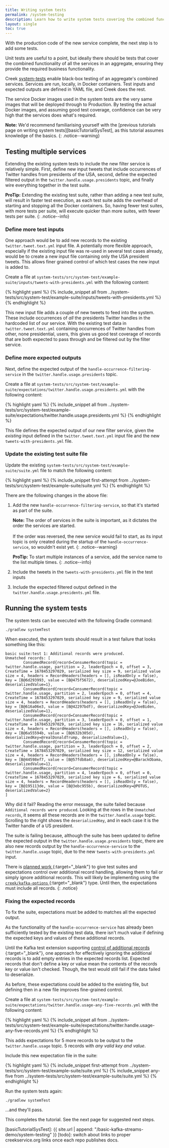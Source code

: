 ```yaml
---
title: Writing system tests
permalink: /system-testing
description: Learn how to write system tests covering the combined functionality of multiple microservice running in Docker containers
layout: single
toc: true
---
```


With the production code of the new service complete, the next step is to add some tests.

Unit tests are useful to a point, but ideally there should be tests that cover the combined functionality of 
all the services in an aggregate, ensuring they provide the required business functionality.

Creek [system-tests][systemTests] enable black-box testing of an aggregate's combined services.
Services are run, locally, in Docker containers. Test inputs and expected
outputs are defined in YAML file, and Creek does the rest.

The service Docker images used in the system tests are the very same images that will be deployed through to Production.
By testing the actual Docker images, and assuming good test coverage, confidence can be very high that the services does what's required.

**Note:** We'd recommend familiarising yourself with the [previous tutorials page on writing
system tests][basicTutorialSysTest], as this tutorial assumes knowledge of the basics.
{: .notice--warning}

## Testing multiple services

Extending the existing system tests to include the new filter service is relatively simple. 
First, define new input tweets that include occurrences of Twitter handles from presidents of the USA, 
second, define the expected filtered output in the `twitter.handle.usage.presidents` topic, and finally
wire everything together in the test suite.

**ProTip:** Extending the existing test suite, rather than adding a new test suite, will result in faster test execution,
as each test suite adds the overhead of starting and stopping all the Docker containers.
So, having fewer test suites, with more tests per suite, will execute quicker than more suites,
with fewer tests per suite.
{: .notice--info}

### Define more test inputs

One approach would be to add new records to the existing `twitter.tweet.text.yml` input file.
A potentially more flexible approach, especially if the existing input file was re-used in several test cases already,
would be to create a new input file containing only the USA president tweets. This allows finer grained control of
which test cases the new input is added to.

Create a file at `system-tests/src/system-test/example-suite/inputs/tweets-with-presidents.yml` with the following content:

{% highlight yaml %}
{% include_snippet all from ../system-tests/src/system-test/example-suite/inputs/tweets-with-presidents.yml %}
{% endhighlight %}

This new input file adds a couple of new tweets to feed into the system. These include occurrences of _all_ the presidents Twitter
handles in the hardcoded list of our service. With the existing test data in `twitter.tweet.text.yml` containing occurrences
of Twitter handles from other, none presidential, users, this gives us good test coverage of records that are both
expected to pass through and be filtered out by the filter service.

### Define more expected outputs

Next, define the expected output of the `handle-occurrence-filtering-service` in the `twitter.handle.usage.presidents` topic.

Create a file at `system-tests/src/system-test/example-suite/expectations/twitter.handle.usage.presidents.yml` with the following content:

{% highlight yaml %}
{% include_snippet all from ../system-tests/src/system-test/example-suite/expectations/twitter.handle.usage.presidents.yml %}
{% endhighlight %}

This file defines the expected output of our new filter service, given the _existing_ input defined in the `twitter.tweet.text.yml`
input file and the new `tweets-with-presidents.yml` file.

### Update the existing test suite file

Update the existing `system-tests/src/system-test/example-suite/suite.yml` file to match the following content:

{% highlight yaml %}
{% include_snippet first-attempt from ../system-tests/src/system-test/example-suite/suite.yml %}
{% endhighlight %}

There are the following changes in the above file:

1. Add the new `handle-occurrence-filtering-service`, so that it's started as part of the suite.
   
   **Note:** The order of services in the suite is important, as it dictates the order the services are started.
   <br><br>If the order was reversed, the new service would fail to start, as its input topic is only created 
   during the startup of the `handle-occurrence-service`, so wouldn't exist yet.
   {: .notice--warning}

   **ProTip:** To start multiple instances of a service, add the service name to the list multiple times.
   {: .notice--info}
2. Include the tweets in the `tweets-with-presidents.yml` file in the test inputs
3. Include the expected filtered output defined in the `twitter.handle.usage.presidents.yml` file.

## Running the system tests

The system tests can be executed with the following Gradle command:

```
./gradlew systemTest 
```

When executed, the system tests should result in a test failure that looks something like this:

```
basic suite:test 1: Additional records were produced.
Unmatched records: [
        ConsumedRecord{record=ConsumerRecord(topic = twitter.handle.usage, partition = 2, leaderEpoch = 0, offset = 3, CreateTime = 1678453297029, serialized key size = 9, serialized value size = 4, headers = RecordHeaders(headers = [], isReadOnly = false), key = [B@6d293993, value = [B@475f5672), deserializedKey=@JoeBiden, deserializedValue=1},
        ConsumedRecord{record=ConsumerRecord(topic = twitter.handle.usage, partition = 2, leaderEpoch = 0, offset = 4, CreateTime = 1678453297029, serialized key size = 9, serialized value size = 4, headers = RecordHeaders(headers = [], isReadOnly = false), key = [B@616a06e3, value = [B@42297bdf), deserializedKey=@JoeBiden, deserializedValue=1},
        ConsumedRecord{record=ConsumerRecord(topic = twitter.handle.usage, partition = 3, leaderEpoch = 0, offset = 1, CreateTime = 1678453297029, serialized key size = 16, serialized value size = 4, headers = RecordHeaders(headers = [], isReadOnly = false), key = [B@6a55594b, value = [B@632b305d), deserializedKey=@realDonaldTrump, deserializedValue=1},
        ConsumedRecord{record=ConsumerRecord(topic = twitter.handle.usage, partition = 3, leaderEpoch = 0, offset = 2, CreateTime = 1678453297029, serialized key size = 12, serialized value size = 4, headers = RecordHeaders(headers = [], isReadOnly = false), key = [B@44598ef7, value = [B@57fdb8a4), deserializedKey=@BarackObama, deserializedValue=1},
        ConsumedRecord{record=ConsumerRecord(topic = twitter.handle.usage, partition = 4, leaderEpoch = 0, offset = 0, CreateTime = 1678453297029, serialized key size = 6, serialized value size = 4, headers = RecordHeaders(headers = [], isReadOnly = false), key = [B@195113de, value = [B@3ebc955b), deserializedKey=@POTUS, deserializedValue=2}
]
```

Why did it fail? Reading the error message, the suite failed because `Additional records were produced`. 
Looking at the rows in the `Unmatched records`, it seems all these records are in the `twitter.handle.usage` topic. 
Scrolling to the right shows the `deserializedKey`, and in each case it is the Twitter handle of a US president.

The suite is failing because, although the suite has been updated to define the expected output in the 
`twitter.handle.usage.presidents` topic, there are also new records output by the `handle-occurrence-service` 
to the `twitter.handle.usage` topic, due to the new `tweets-with-presidents.yml` input.

There is [planned work <i class="fas fa-external-link-alt"></i>][additionalRecHandlingIssue]{:target="_blank"} to give test suites and expectations control over
additional record handling, allowing them to fail or simply ignore additional records.
This will likely be implementing using the [`creek/kafka-options` <i class="fas fa-external-link-alt"></i>][kafkaOptions]{:target="_blank"} type.
Until then, the expectations must include all records.
{: .notice}

### Fixing the expected records

To fix the suite, expectations must be added to matches all the expected output.

As the functionality of the `handle-occurrence-service` has already been sufficiently tested by the existing test data,
there isn't much value if defining the expected keys and values of these additional records.

Until the Kafka test extension supporting [control of additional records <i class="fas fa-external-link-alt"></i>][additionalRecHandlingIssue]{:target="_blank"},
one approach for effectively ignoring the additional records is to add empty entries in the expected records list.
Expected records that don't define a key or value mean the contents of the records key or value isn't checked. 
Though, the test would still fail if the data failed to deserialize.

As before, these expectations could be added to the existing file, but defining then in a new file improves fine-grained
control.

Create a file at `system-tests/src/system-test/example-suite/expectations/twitter.handle.usage-any-five-records.yml` 
with the following content:

{% highlight yaml %}
{% include_snippet all from ../system-tests/src/system-test/example-suite/expectations/twitter.handle.usage-any-five-records.yml %}
{% endhighlight %}

This adds expectations for 5 more records to be output to the `twitter.handle.usage` topic. 5 records with _any valid key and value_. 

Include this new expectation file in the suite:

{% highlight yaml %}
{% include_snippet first-attempt from ../system-tests/src/system-test/example-suite/suite.yml %}
{% include_snippet any-five from ../system-tests/src/system-test/example-suite/suite.yml %}
{% endhighlight %}

Run the system tests again:

```
./gradlew systemTest 
```

...and they'll pass.

This completes the tutorial. See the next page for suggested next steps.

[additionalRecHandlingIssue]: https://github.com/creek-service/creek-kafka/issues/236
[systemTests]:https://github.com/creek-service/creek-system-test
[kafkaOptions]: https://github.com/creek-service/creek-kafka/tree/main/test-extension#option-model-extensions
[basicTutorialSysTest]: {{ site.url | append: "/basic-kafka-streams-demo/system-testing" }}
[todo]: switch about links to proper creekservice.org links once each repo publishes docs. 


